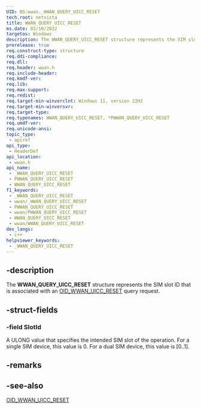 ```yaml
---
UID: NS:wwan._WWAN_QUERY_UICC_RESET
tech.root: netvista
title: WWAN_QUERY_UICC_RESET
ms.date: 03/10/2022
targetos: Windows
description: The WWAN_QUERY_UICC_RESET structure represents the SIM slot ID that is associated with an OID_WWAN_UICC_RESET query request.
prerelease: true
req.construct-type: structure
req.ddi-compliance: 
req.dll: 
req.header: wwan.h
req.include-header: 
req.kmdf-ver: 
req.lib: 
req.max-support: 
req.redist: 
req.target-min-winverclnt: Windows 11, version 22H2 
req.target-min-winversvr: 
req.target-type: 
req.typenames: WWAN_QUERY_UICC_RESET, *PWWAN_QUERY_UICC_RESET
req.umdf-ver: 
req.unicode-ansi: 
topic_type:
 - apiref
api_type:
 - HeaderDef
api_location:
 - wwan.h
api_name:
 - _WWAN_QUERY_UICC_RESET
 - PWWAN_QUERY_UICC_RESET
 - WWAN_QUERY_UICC_RESET
f1_keywords:
 - _WWAN_QUERY_UICC_RESET
 - wwan/_WWAN_QUERY_UICC_RESET
 - PWWAN_QUERY_UICC_RESET
 - wwan/PWWAN_QUERY_UICC_RESET
 - WWAN_QUERY_UICC_RESET
 - wwan/WWAN_QUERY_UICC_RESET
dev_langs:
 - c++
helpviewer_keywords:
 - _WWAN_QUERY_UICC_RESET
---
```


## -description

The **WWAN_QUERY_UICC_RESET** structure represents the SIM slot ID that is associated with an [OID_WWAN_UICC_RESET](/windows-hardware/drivers/network/oid-wwan-uicc-reset) query request.

## -struct-fields

### -field SlotId

A ULONG value that specifies the intended SIM slot of the operation. For a single SIM device, this value is 0. For a dual SIM device, this value is [0..1].

## -remarks

## -see-also

[OID_WWAN_UICC_RESET](/windows-hardware/drivers/network/oid-wwan-uicc-reset)